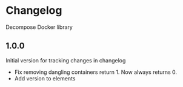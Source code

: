 # Changelog

Decompose Docker library

## 1.0.0

Initial version for tracking changes in changelog

- Fix removing dangling containers return 1. Now always returns 0.
- Add version to elements
